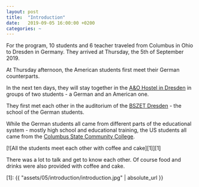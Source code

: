 ```yaml
---
layout: post
title:  "Introduction"
date:   2019-09-05 16:00:00 +0200
categories: ~
---
```


For the program, 10 students and 6 teacher traveled from Columbus in Ohio to
Dresden in Germany. They arrived at Thursday, the 5th of September 2019.

At Thursday afternoon, the American students first meet their German
counterparts.

In the next ten days, they will stay together in the
[A&O Hostel in Dresden](https://www.aohostels.com/en/dresden/) in groups of two
students - a German and an American one.

They first met each other in the auditorium of the
[BSZET Dresden](https://www.bszet.de/) - the school of the German students.

While the German students all came from different parts of the educational
system - mostly high school and educational training, the US students all came
from the [Columbus State Community College](https://www.cscc.edu/).

[![All the students meet each other with coffee and cake][1]][1]

There was a lot to talk and get to know each other. Of course food and drinks
were also provided with coffee and cake.

  [1]: {{ "assets/05/introduction/introduction.jpg" | absolute_url }}
